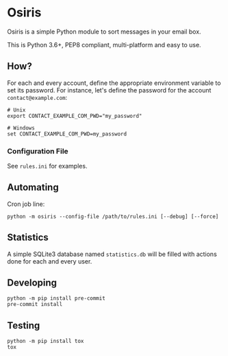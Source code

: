 # Osiris

Osiris is a simple Python module to sort messages in your email box.

This is Python 3.6+, PEP8 compliant, multi-platform and easy to use.

## How?

For each and every account, define the appropriate environment variable to set its password.
For instance, let's define the password for the account `contact@example.com`:

    # Unix
    export CONTACT_EXAMPLE_COM_PWD="my_password"

    # Windows
    set CONTACT_EXAMPLE_COM_PWD=my_password

### Configuration File

See `rules.ini` for examples.

## Automating

Cron job line:

    python -m osiris --config-file /path/to/rules.ini [--debug] [--force]

## Statistics

A simple SQLite3 database named `statistics.db` will be filled with actions done for each and every user.

## Developing

    python -m pip install pre-commit
    pre-commit install

## Testing

    python -m pip install tox
    tox
